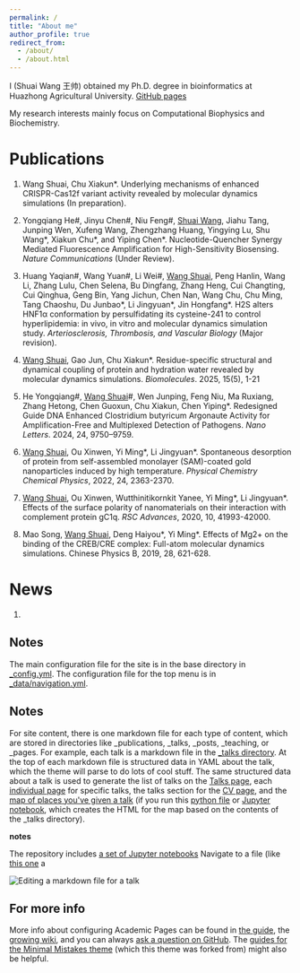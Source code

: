 ```yaml
---
permalink: /
title: "About me"
author_profile: true
redirect_from: 
  - /about/
  - /about.html
---
```


I (Shuai Wang 王帅) obtained my Ph.D. degree in bioinformatics at Huazhong Agricultural University. [GitHub pages](https://github.com/wangshuai-simulation) 

My research interests mainly focus on Computational Biophysics and Biochemistry.



Publications
======
1. Wang Shuai, Chu Xiakun\*. Underlying mechanisms of enhanced CRISPR-Cas12f variant activity revealed by molecular dynamics simulations (In preparation).

2. Yongqiang He#, Jinyu Chen#, Niu Feng#, <u>Shuai Wang</u>, Jiahu Tang, Junping Wen, Xufeng Wang, Zhengzhang Huang, Yingying Lu, Shu Wang\*, Xiakun Chu\*, and Yiping Chen\*. Nucleotide-Quencher Synergy Mediated Fluorescence Amplification for High-Sensitivity Biosensing. *Nature Communications* (Under Review).

3. Huang Yaqian#, Wang Yuan#, Li Wei#, <u>Wang Shuai</u>, Peng Hanlin, Wang Li, Zhang Lulu, Chen Selena, Bu Dingfang, Zhang Heng, Cui Changting, Cui Qinghua, Geng Bin, Yang Jichun, Chen Nan, Wang Chu, Chu Ming, Tang Chaoshu, Du Junbao\*, Li Jingyuan\*, Jin Hongfang\*. H2S alters HNF1α conformation by persulfidating its cysteine-241 to control hyperlipidemia: in vivo, in vitro and molecular dynamics simulation study. *Arteriosclerosis, Thrombosis, and Vascular Biology* (Major revision).

9. <u>Wang Shuai</u>, Gao Jun, Chu Xiakun\*. Residue-specific structural and dynamical coupling of protein and hydration water revealed by molecular dynamics simulations. *Biomolecules*. 2025, 15(5), 1-21

10. He Yongqiang#, <u>Wang Shuai</u>#, Wen Junping, Feng Niu, Ma Ruxiang, Zhang Hetong, Chen Guoxun, Chu Xiakun, Chen Yiping\*. Redesigned Guide DNA Enhanced Clostridium butyricum Argonaute Activity for Amplification-Free and Multiplexed Detection of Pathogens. *Nano Letters*. 2024, 24, 9750–9759.

11. <u>Wang Shuai</u>, Ou Xinwen, Yi Ming\*, Li Jingyuan\*. Spontaneous desorption of protein from self-assembled monolayer (SAM)-coated gold nanoparticles induced by high temperature. *Physical Chemistry Chemical Physics*, 2022, 24, 2363-2370.

12. <u>Wang Shuai</u>, Ou Xinwen, Wutthinitikornkit Yanee, Yi Ming\*, Li Jingyuan\*. Effects of the surface polarity of nanomaterials on their interaction with complement protein gC1q. *RSC Advances*, 2020, 10, 41993-42000.
13. Mao Song, <u>Wang Shuai</u>, Deng Haiyou\*, Yi Ming\*. Effects of Mg2+ on the binding of the CREB/CRE complex: Full-atom molecular dynamics simulations. Chinese Physics B, 2019, 28, 621-628.

   

News
======
1. 

Notes
------
The main configuration file for the site is in the base directory in [_config.yml](https://github.com/academicpages/academicpages.github.io/blob/master/_config.yml). The configuration file for the top menu is in [_data/navigation.yml](https://github.com/academicpages/academicpages.github.io/blob/master/_data/navigation.yml). 

Notes
------
For site content, there is one markdown file for each type of content, which are stored in directories like _publications, _talks, _posts, _teaching, or _pages. For example, each talk is a markdown file in the [_talks directory](https://github.com/academicpages/academicpages.github.io/tree/master/_talks). At the top of each markdown file is structured data in YAML about the talk, which the theme will parse to do lots of cool stuff. The same structured data about a talk is used to generate the list of talks on the [Talks page](https://academicpages.github.io/talks), each [individual page](https://academicpages.github.io/talks/2012-03-01-talk-1) for specific talks, the talks section for the [CV page](https://academicpages.github.io/cv), and the [map of places you've given a talk](https://academicpages.github.io/talkmap.html) (if you run this [python file](https://github.com/academicpages/academicpages.github.io/blob/master/talkmap.py) or [Jupyter notebook](https://github.com/academicpages/academicpages.github.io/blob/master/talkmap.ipynb), which creates the HTML for the map based on the contents of the _talks directory).

**notes**

The repository includes [a set of Jupyter notebooks](https://github.com/academicpages/academicpages.github.io/tree/master/markdown_generator)
Navigate to a file (like [this one](https://github.com/academicpages/academicpages.github.io/blob/master/_talks/2012-03-01-talk-1.md) a

![Editing a markdown file for a talk](/images/editing-talk.png)

For more info
------
More info about configuring Academic Pages can be found in [the guide](https://academicpages.github.io/markdown/), the [growing wiki](https://github.com/academicpages/academicpages.github.io/wiki), and you can always [ask a question on GitHub](https://github.com/academicpages/academicpages.github.io/discussions). The [guides for the Minimal Mistakes theme](https://mmistakes.github.io/minimal-mistakes/docs/configuration/) (which this theme was forked from) might also be helpful.
